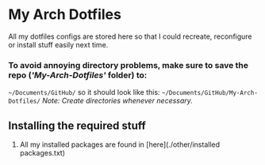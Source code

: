 # My Arch Dotfiles

All my dotfiles configs are stored here so that I could recreate, reconfigure or install stuff easily next time.

### To avoid annoying directory problems, make sure to save the repo (_'My-Arch-Dotfiles'_ folder) to:

`~/Documents/GitHub/` so it should look like this: `~/Documents/GitHub/My-Arch-Dotfiles/` _Note: Create directories whenever necessary._

## Installing the required stuff
1. All my installed packages are found in [here](./other/installed packages.txt)